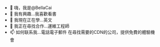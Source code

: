 - 👋 嗨，我是@BellaCai
- 👀 我有興趣...我喜歡看書 
- 🌱 我現在正在學...英文
- 💞️ 我正在尋找合作...運維工程師
- 📫 如何联系我...電話電子郵件
在尋找需要的CDN的公司，提供免費的體驗機會
